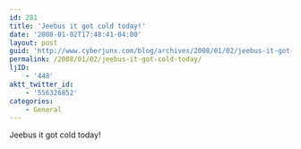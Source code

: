 ```yaml
---
id: 281
title: 'Jeebus it got cold today!'
date: '2008-01-02T17:48:41-04:00'
layout: post
guid: 'http://www.cyberjunx.com/blog/archives/2008/01/02/jeebus-it-got-cold-today/'
permalink: /2008/01/02/jeebus-it-got-cold-today/
ljID:
    - '448'
aktt_twitter_id:
    - '556326852'
categories:
    - General
---
```


Jeebus it got cold today!